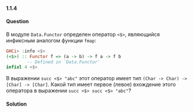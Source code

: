 #### 1.1.4
#### Question
В модуле `Data.Functor` определен оператор `<$>`, являющийся инфиксным аналогом функции `fmap`:
```haskell
GHCi> :info <$>
(<$>) :: Functor f => (a -> b) -> f a -> f b
        -- Defined in `Data.Functor'
infixl 4 <$>
```
В выражении `succ <$> "abc"` этот оператор имеет тип `(Char -> Char) -> [Char] -> [Char]`. Какой тип имеет первое (левое) вхождение этого оператора в выражении `succ <$> succ <$> "abc"`?
#### Solution
```

```
